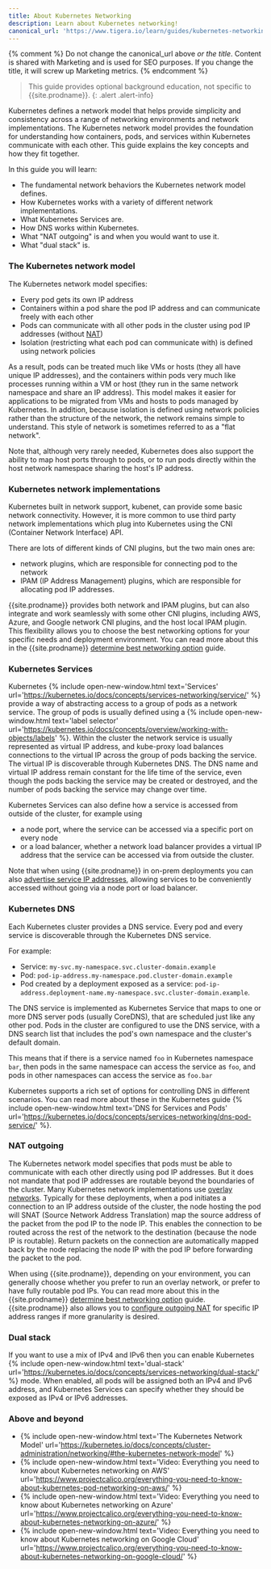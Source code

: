 ```yaml
---
title: About Kubernetes Networking
description: Learn about Kubernetes networking!
canonical_url: 'https://www.tigera.io/learn/guides/kubernetes-networking/'
---
```


{% comment %}
Do not change the canonical_url above *or the title*. Content is shared with Marketing and is used for SEO purposes. If you change the title, it will screw up Marketing metrics. 
{% endcomment %}

> <span class="glyphicon glyphicon-info-sign"></span> This guide provides optional background education, not specific to {{site.prodname}}.
{: .alert .alert-info}

Kubernetes defines a network model that helps provide simplicity and consistency across a range of networking
environments and network implementations. The Kubernetes network model provides the foundation for understanding how
containers, pods, and services within Kubernetes communicate with each other. This guide explains the key concepts and
how they fit together. 

In this guide you will learn:
- The fundamental network behaviors the Kubernetes network model defines.
- How Kubernetes works with a variety of different network implementations.
- What Kubernetes Services are.
- How DNS works within Kubernetes.
- What "NAT outgoing" is and when you would want to use it.
- What "dual stack" is.

### The Kubernetes network model

The Kubernetes network model specifies:
- Every pod gets its own IP address
- Containers within a pod share the pod IP address and can communicate freely with each other
- Pods can communicate with all other pods in the cluster using pod IP addresses (without
  [NAT]({{site.baseurl}}/about/about-networking#nat))
- Isolation (restricting what each pod can communicate with) is defined using network policies

As a result, pods can be treated much like VMs or hosts (they all have unique IP addresses), and the containers within
pods very much like processes running within a VM or host (they run in the same network namespace and share an IP
address). This model makes it easier for applications to be migrated from VMs and hosts to pods managed by Kubernetes.
In addition, because isolation is defined using network policies rather than the structure of the network, the network
remains simple to understand. This style of network is sometimes referred to as a "flat network".

Note that, although very rarely needed, Kubernetes does also support the ability to map host ports through to pods, or
to run pods directly within the host network namespace sharing the host's IP address.

### Kubernetes network implementations

Kubernetes built in network support, kubenet, can provide some basic network connectivity. However, it is more common to
use third party network implementations which plug into Kubernetes using the CNI (Container Network Interface) API.

There are lots of different kinds of CNI plugins, but the two main ones are:
- network plugins, which are responsible for connecting pod to the network
- IPAM (IP Address Management) plugins, which are responsible for allocating pod IP addresses.

{{site.prodname}} provides both network and IPAM plugins, but can also integrate and work seamlessly with some other CNI
plugins, including AWS, Azure, and Google network CNI plugins, and the host local IPAM plugin. This flexibility allows
you to choose the best networking options for your specific needs and deployment environment. You can read more about
this in the {{site.prodname}} [determine best networking option]({{site.baseurl}}/networking/determine-best-networking)
guide.

### Kubernetes Services

Kubernetes {% include open-new-window.html text='Services'
url='https://kubernetes.io/docs/concepts/services-networking/service/' %} provide a way of abstracting access to a group
of pods as a network service. The group of pods is usually defined using a {% include open-new-window.html text='label
selector' url='https://kubernetes.io/docs/concepts/overview/working-with-objects/labels' %}. Within the cluster the
network service is usually represented as virtual IP address, and kube-proxy load balances connections to the virtual IP
across the group of pods backing the service. The virtual IP is discoverable through Kubernetes DNS.  The DNS name and
virtual IP address remain constant for the life time of the service, even though the pods backing the service may be
created or destroyed, and the number of pods backing the service may change over time.

Kubernetes Services can also define how a service is accessed from outside of the cluster, for example using
- a node port, where the service can be accessed via a specific port on every node
- or a load balancer, whether a network load balancer provides a virtual IP address that the service can be accessed via
  from outside the cluster.

Note that when using {{site.prodname}} in on-prem deployments you can also [advertise service IP
addresses]({{site.baseurl}}/networking/advertise-service-ips), allowing services to be conveniently accessed without
going via a node port or load balancer.

### Kubernetes DNS

Each Kubernetes cluster provides a DNS service. Every pod and every service is discoverable through the Kubernetes DNS
service.

For example:
- Service: `my-svc.my-namespace.svc.cluster-domain.example`
- Pod: `pod-ip-address.my-namespace.pod.cluster-domain.example`
- Pod created by a deployment exposed as a service:
  `pod-ip-address.deployment-name.my-namespace.svc.cluster-domain.example`.

The DNS service is implemented as Kubernetes Service that maps to one or more DNS server pods (usually CoreDNS), that
are scheduled just like any other pod. Pods in the cluster are configured to use the DNS service, with a DNS search list
that includes the pod's own namespace and the cluster's default domain.

This means that if there is a service named `foo` in Kubernetes namespace `bar`, then pods in the same namespace can
access the service as `foo`, and pods in other namespaces can access the service as `foo.bar`

Kubernetes supports a rich set of options for controlling DNS in different scenarios. You can read more about these in
the Kubernetes guide {% include open-new-window.html text='DNS for Services and Pods'
url='https://kubernetes.io/docs/concepts/services-networking/dns-pod-service/' %}.

### NAT outgoing

The Kubernetes network model specifies that pods must be able to communicate with each other directly using pod IP
addresses. But it does not mandate that pod IP addresses are routable beyond the boundaries of the cluster. Many
Kubernetes network implementations use [overlay networks]({{site.baseurl}}/about/about-networking#overlay-networks).
Typically for these deployments, when a pod initiates a connection to an IP address outside of the cluster, the node
hosting the pod will SNAT (Source Network Address Translation) map the source address of the packet from the pod IP to
the node IP. This enables the connection to be routed across the rest of the network to the destination (because the
node IP is routable). Return packets on the connection are automatically mapped back by the node replacing the node IP
with the pod IP before forwarding the packet to the pod.

When using {{site.prodname}}, depending on your environment, you can generally choose whether you prefer to run an
overlay network, or prefer to have fully routable pod IPs. You can read more about this in the {{site.prodname}}
[determine best networking option]({{site.baseurl}}/networking/determine-best-networking) guide. {{site.prodname}} also
allows you to [configure outgoing NAT]({{site.baseurl}}/networking/workloads-outside-cluster) for specific IP address
ranges if more granularity is desired.

### Dual stack

If you want to use a mix of IPv4 and IPv6 then you can enable Kubernetes {% include open-new-window.html
text='dual-stack' url='https://kubernetes.io/docs/concepts/services-networking/dual-stack/' %} mode. When enabled, all
pods will be assigned both an IPv4 and IPv6 address, and Kubernetes Services can specify whether they should be exposed
as IPv4 or IPv6 addresses.

### Above and beyond

- {% include open-new-window.html text='The Kubernetes Network Model'
  url='https://kubernetes.io/docs/concepts/cluster-administration/networking/#the-kubernetes-network-model' %} 
- {% include open-new-window.html text='Video: Everything you need to know about Kubernetes networking on AWS'
  url='https://www.projectcalico.org/everything-you-need-to-know-about-kubernetes-pod-networking-on-aws/' %}
- {% include open-new-window.html text='Video: Everything you need to know about Kubernetes networking on Azure'
  url='https://www.projectcalico.org/everything-you-need-to-know-about-kubernetes-networking-on-azure/' %}
- {% include open-new-window.html text='Video: Everything you need to know about Kubernetes networking on Google Cloud'
  url='https://www.projectcalico.org/everything-you-need-to-know-about-kubernetes-networking-on-google-cloud/' %}



